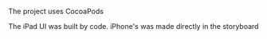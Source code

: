 The project uses CocoaPods

The iPad UI was built by code. iPhone's was made directly in the storyboard